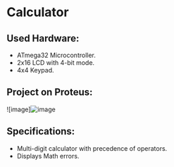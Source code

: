 # Calculator
## Used Hardware:
- ATmega32 Microcontroller.
- 2x16 LCD with 4-bit mode.
- 4x4 Keypad.

## Project on Proteus: 
![image]![image](https://github.com/EsraaKhaledMostafa/Calculator/assets/87395019/ca42dba6-cdf5-41c1-83cb-07863fa5c678)

## Specifications:
- Multi-digit calculator with precedence of operators.
- Displays Math errors.

